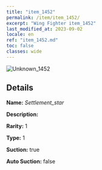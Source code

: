```yaml
---
title: "item_1452"
permalink: /item/item_1452/
excerpt: "Wing Fighter item_1452"
last_modified_at: 2023-09-02
locale: en
ref: "item_1452.md"
toc: false
classes: wide
---
```



 ![Unknown_1452](/images/item/Settlement_star_p.png)



## Details

 **Name:** *Settlement_star* 

 **Description:** 

 **Rarity:** 1 

 **Type:** 1 

 **Suction:** true 

 **Auto Suction:** false 


